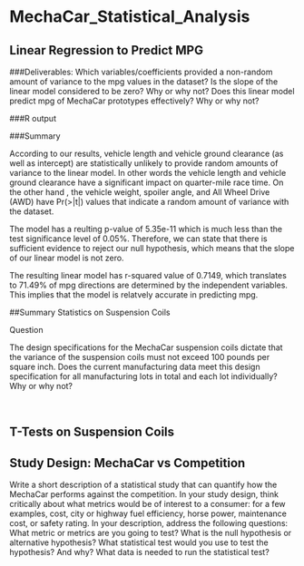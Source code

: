 # MechaCar_Statistical_Analysis

## Linear Regression to Predict MPG

###Deliverables:
Which variables/coefficients provided a non-random amount of variance to the mpg values in the dataset?
Is the slope of the linear model considered to be zero? Why or why not?
Does this linear model predict mpg of MechaCar prototypes effectively? Why or why not?

###R output
<image>

###Summary

According to our results, vehicle length and vehicle ground clearance (as well as intercept) are statistically unlikely to provide random amounts of variance to the linear model. In other words the vehicle length and vehicle ground clearance have a significant impact on quarter-mile race time.
On the other hand , the vehicle weight, spoiler angle, and All Wheel Drive (AWD) have Pr(>|t|) values that indicate a random amount of variance with the dataset.

The model has a reulting p-value of 5.35e-11 which is much less than the test significance level of 0.05%.
Therefore, we can state that there is sufficient evidence to reject our null hypothesis, which means that the slope of our linear model is not zero.

The resulting linear model has r-squared value of 0.7149, which translates to 71.49% of mpg directions are determined by the independent variables.
This implies that the model is relatvely accurate in predicting mpg.

##Summary Statistics on Suspension Coils

Question

The design specifications for the MechaCar suspension coils dictate that the variance of the suspension coils must not exceed 100 pounds per square inch. Does the current manufacturing data meet this design specification for all manufacturing lots in total and each lot individually? Why or why not?

<image>
<image>

## T-Tests on Suspension Coils

## Study Design: MechaCar vs Competition

Write a short description of a statistical study that can quantify how the MechaCar performs against the competition. In your study design, think critically about what metrics would be of interest to a consumer: for a few examples, cost, city or highway fuel efficiency, horse power, maintenance cost, or safety rating.
In your description, address the following questions:
What metric or metrics are you going to test?
What is the null hypothesis or alternative hypothesis?
What statistical test would you use to test the hypothesis? And why?
What data is needed to run the statistical test?

